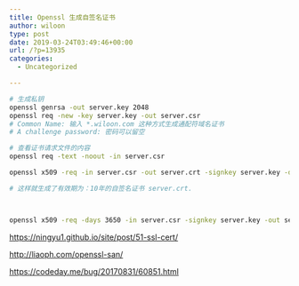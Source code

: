 ```yaml
---
title: Openssl 生成自签名证书
author: wiloon
type: post
date: 2019-03-24T03:49:46+00:00
url: /?p=13935
categories:
  - Uncategorized

---
```

```bash
# 生成私钥
openssl genrsa -out server.key 2048
openssl req -new -key server.key -out server.csr
# Common Name: 输入 *.wiloon.com 这种方式生成通配符域名证书
# A challenge password: 密码可以留空

# 查看证书请求文件的内容
openssl req -text -noout -in server.csr

openssl x509 -req -in server.csr -out server.crt -signkey server.key -days 3650

# 这样就生成了有效期为：10年的自签名证书 server.crt.



openssl x509 -req -days 3650 -in server.csr -signkey server.key -out server.crt -extensions v3_req -extfile openssl.cnf

```

https://ningyu1.github.io/site/post/51-ssl-cert/
  
http://liaoph.com/openssl-san/
  
https://codeday.me/bug/20170831/60851.html
